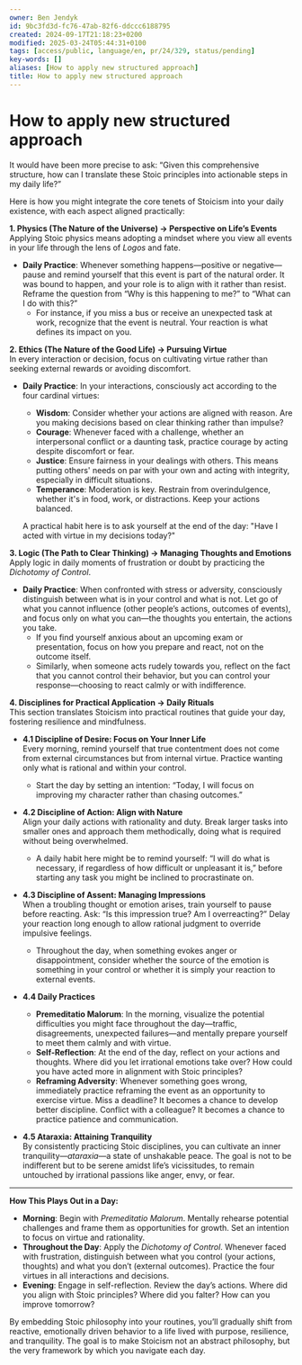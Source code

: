 ```yaml
---
owner: Ben Jendyk
id: 9bc3fd3d-fc76-47ab-82f6-ddccc6188795
created: 2024-09-17T21:18:23+0200
modified: 2025-03-24T05:44:31+0100
tags: [access/public, language/en, pr/24/329, status/pending]
key-words: []
aliases: [How to apply new structured approach]
title: How to apply new structured approach
---
```


# How to apply new structured approach

It would have been more precise to ask: “Given this comprehensive structure, how can I translate these Stoic principles into actionable steps in my daily life?”

Here is how you might integrate the core tenets of Stoicism into your daily existence, with each aspect aligned practically:

**1. Physics (The Nature of the Universe) → Perspective on Life’s Events**  
Applying Stoic physics means adopting a mindset where you view all events in your life through the lens of *Logos* and fate.

- **Daily Practice**: Whenever something happens—positive or negative—pause and remind yourself that this event is part of the natural order. It was bound to happen, and your role is to align with it rather than resist. Reframe the question from “Why is this happening to me?” to “What can I do with this?”
  - For instance, if you miss a bus or receive an unexpected task at work, recognize that the event is neutral. Your reaction is what defines its impact on you.

**2. Ethics (The Nature of the Good Life) → Pursuing Virtue**  
In every interaction or decision, focus on cultivating virtue rather than seeking external rewards or avoiding discomfort.

- **Daily Practice**: In your interactions, consciously act according to the four cardinal virtues:
  - **Wisdom**: Consider whether your actions are aligned with reason. Are you making decisions based on clear thinking rather than impulse?
  - **Courage**: Whenever faced with a challenge, whether an interpersonal conflict or a daunting task, practice courage by acting despite discomfort or fear.
  - **Justice**: Ensure fairness in your dealings with others. This means putting others' needs on par with your own and acting with integrity, especially in difficult situations.
  - **Temperance**: Moderation is key. Restrain from overindulgence, whether it's in food, work, or distractions. Keep your actions balanced.

  A practical habit here is to ask yourself at the end of the day: "Have I acted with virtue in my decisions today?"

**3. Logic (The Path to Clear Thinking) → Managing Thoughts and Emotions**  
Apply logic in daily moments of frustration or doubt by practicing the *Dichotomy of Control*.

- **Daily Practice**: When confronted with stress or adversity, consciously distinguish between what is in your control and what is not. Let go of what you cannot influence (other people’s actions, outcomes of events), and focus only on what you can—the thoughts you entertain, the actions you take.
  - If you find yourself anxious about an upcoming exam or presentation, focus on how you prepare and react, not on the outcome itself.
  - Similarly, when someone acts rudely towards you, reflect on the fact that you cannot control their behavior, but you can control your response—choosing to react calmly or with indifference.

**4. Disciplines for Practical Application → Daily Rituals**  
This section translates Stoicism into practical routines that guide your day, fostering resilience and mindfulness.

- **4.1 Discipline of Desire: Focus on Your Inner Life**  
  Every morning, remind yourself that true contentment does not come from external circumstances but from internal virtue. Practice wanting only what is rational and within your control.
  - Start the day by setting an intention: “Today, I will focus on improving my character rather than chasing outcomes.”

- **4.2 Discipline of Action: Align with Nature**  
  Align your daily actions with rationality and duty. Break larger tasks into smaller ones and approach them methodically, doing what is required without being overwhelmed.
  - A daily habit here might be to remind yourself: “I will do what is necessary, if regardless of how difficult or unpleasant it is,” before starting any task you might be inclined to procrastinate on.

- **4.3 Discipline of Assent: Managing Impressions**  
  When a troubling thought or emotion arises, train yourself to pause before reacting. Ask: “Is this impression true? Am I overreacting?” Delay your reaction long enough to allow rational judgment to override impulsive feelings.
  - Throughout the day, when something evokes anger or disappointment, consider whether the source of the emotion is something in your control or whether it is simply your reaction to external events.

- **4.4 Daily Practices**
  - **Premeditatio Malorum**: In the morning, visualize the potential difficulties you might face throughout the day—traffic, disagreements, unexpected failures—and mentally prepare yourself to meet them calmly and with virtue.
  - **Self-Reflection**: At the end of the day, reflect on your actions and thoughts. Where did you let irrational emotions take over? How could you have acted more in alignment with Stoic principles?
  - **Reframing Adversity**: Whenever something goes wrong, immediately practice reframing the event as an opportunity to exercise virtue. Miss a deadline? It becomes a chance to develop better discipline. Conflict with a colleague? It becomes a chance to practice patience and communication.

- **4.5 Ataraxia: Attaining Tranquility**  
  By consistently practicing Stoic disciplines, you can cultivate an inner tranquility—*ataraxia*—a state of unshakable peace. The goal is not to be indifferent but to be serene amidst life’s vicissitudes, to remain untouched by irrational passions like anger, envy, or fear.

---

**How This Plays Out in a Day:**
- **Morning**: Begin with *Premeditatio Malorum*. Mentally rehearse potential challenges and frame them as opportunities for growth. Set an intention to focus on virtue and rationality.
- **Throughout the Day**: Apply the *Dichotomy of Control*. Whenever faced with frustration, distinguish between what you control (your actions, thoughts) and what you don’t (external outcomes). Practice the four virtues in all interactions and decisions.
- **Evening**: Engage in self-reflection. Review the day’s actions. Where did you align with Stoic principles? Where did you falter? How can you improve tomorrow?

By embedding Stoic philosophy into your routines, you’ll gradually shift from reactive, emotionally driven behavior to a life lived with purpose, resilience, and tranquility. The goal is to make Stoicism not an abstract philosophy, but the very framework by which you navigate each day.